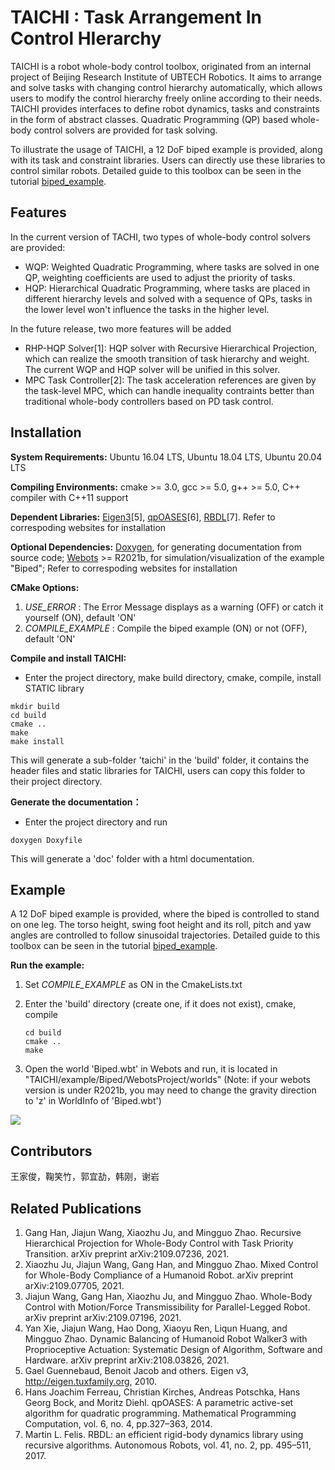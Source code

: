 # TAICHI : Task Arrangement In Control HIerarchy

TAICHI is a robot whole-body control toolbox, originated from an internal project of Beijing Research Institute of UBTECH Robotics. It aims to arrange and solve tasks with changing control hierarchy automatically, which allows users to modify the control hierarchy freely online according to their needs. TAICHI provides interfaces to define robot dynamics, tasks and constraints in the form of abstract classes. Quadratic Programming (QP) based whole-body control solvers are provided for task solving.

To illustrate the usage of TAICHI, a 12 DoF biped example is provided, along with its task and constraint libraries. Users can directly use these libraries to control similar robots. 
Detailed guide to this toolbox can be seen in the tutorial [biped_example](http://10.10.1.70/TAICHI/TAICHI/wikis/TAICHI:-Biped-Example).
## Features
In the current version of TACHI, two types of whole-body control solvers are provided:
- WQP: Weighted Quadratic Programming, where tasks are solved in one QP, weighting coefficients are used to adjust the priority of tasks.
- HQP: Hierarchical Quadratic Programming, where tasks are placed in different hierarchy levels and solved with a sequence of QPs, tasks in the lower level won't influence the tasks in the higher level.

In the future release, two more features will be added
- RHP-HQP Solver[1]: HQP solver with Recursive Hierarchical Projection, which can realize the smooth transition of task hierarchy and weight. The current WQP and HQP solver will be unified in this solver.
- MPC Task Controller[2]: The task acceleration references are given by the task-level MPC, which can handle inequality contraints better than traditional whole-body controllers based on PD task control.

## Installation
**System Requirements:** Ubuntu 16.04 LTS, Ubuntu 18.04 LTS, Ubuntu 20.04 LTS

**Compiling Environments:**  cmake >= 3.0, gcc >= 5.0, g++ >= 5.0, C++ compiler with C++11 support

**Dependent Libraries:** [Eigen3](https://eigen.tuxfamily.org/index.php?title=Main_Page)[5], [qpOASES](https://github.com/coin-or/qpOASES)[6], [RBDL](https://github.com/rbdl/rbdl)[7]. Refer to correspoding websites for installation

**Optional Dependencies:** [Doxygen](https://www.doxygen.nl/index.html), for generating documentation from source code; [Webots](https://cyberbotics.com/) >= R2021b, for simulation/visualization of the example "Biped"; Refer to correspoding websites for installation

**CMake Options:**

  1.  *USE_ERROR* : The Error Message displays as a warning (OFF) or catch it yourself (ON), default 'ON'
  2.  *COMPILE_EXAMPLE* : Compile the biped example (ON) or not (OFF), default 'ON'

**Compile and install TAICHI:**

- Enter the project directory, make build directory, cmake, compile, install STATIC library

```shell
mkdir build
cd build
cmake ..
make
make install
```

This will generate a sub-folder 'taichi' in the 'build' folder, it contains the header files and static libraries for TAICHI, users can copy this folder to their project directory.

**Generate the documentation：**

- Enter the project directory and run

```shell
doxygen Doxyfile
```

This will generate a 'doc' folder with a html documentation. 

## Example
A 12 DoF biped example is provided, where the biped is controlled to stand on one leg. The torso height, swing foot height and its roll, pitch and yaw angles are controlled to follow sinusoidal trajectories. Detailed 
guide to this toolbox can be seen in the tutorial [biped_example](http://10.10.1.70/TAICHI/TAICHI/wikis/TAICHI:-Biped-Example).

**Run the example:**

1. Set *COMPILE_EXAMPLE* as ON in the CmakeLists.txt

2. Enter the 'build' directory (create one, if it does not exist), cmake, compile
	```shell
    cd build
    cmake ..
    make
   ```
   
3. Open the world 'Biped.wbt' in Webots and run, it is located in "TAICHI/example/Biped/WebotsProject/worlds" (Note: if your webots version is under R2021b, you may need to change the gravity direction to 'z' in WorldInfo of 'Biped.wbt')

<img src="http://10.10.1.70/TAICHI/TAICHI/raw/gif/biped.gif"/>

## Contributors

王家俊，鞠笑竹，郭宜劼，韩刚，谢岩

## Related Publications

1. Gang Han, Jiajun Wang, Xiaozhu Ju, and Mingguo Zhao. Recursive Hierarchical Projection for Whole-Body Control with Task Priority Transition. arXiv preprint arXiv:2109.07236, 2021.
2. Xiaozhu Ju, Jiajun Wang, Gang Han, and Mingguo Zhao. Mixed Control for Whole-Body Compliance of a Humanoid Robot. arXiv preprint arXiv:2109.07705, 2021.
3. Jiajun Wang, Gang Han, Xiaozhu Ju, and Mingguo Zhao. Whole-Body Control with Motion/Force Transmissibility for Parallel-Legged Robot. arXiv preprint arXiv:2109.07196, 2021.
4. Yan Xie, Jiajun Wang, Hao Dong, Xiaoyu Ren, Liqun Huang, and Mingguo Zhao. Dynamic Balancing of Humanoid Robot Walker3 with Proprioceptive Actuation: Systematic Design of Algorithm, Software and Hardware. arXiv preprint arXiv:2108.03826, 2021.
5. Gael Guennebaud, Benoit Jacob and others. Eigen v3, http://eigen.tuxfamily.org, 2010. 
6. Hans Joachim Ferreau,  Christian Kirches,  Andreas Potschka,  Hans Georg Bock,  and  Moritz Diehl. qpOASES:  A  parametric  active-set  algorithm  for  quadratic  programming.  Mathematical  Programming  Computation, vol. 6, no. 4, pp.327–363, 2014.
7. Martin L. Felis. RBDL: an efficient rigid-body dynamics library using recursive algorithms. Autonomous Robots, vol. 41, no. 2, pp. 495–511, 2017.

